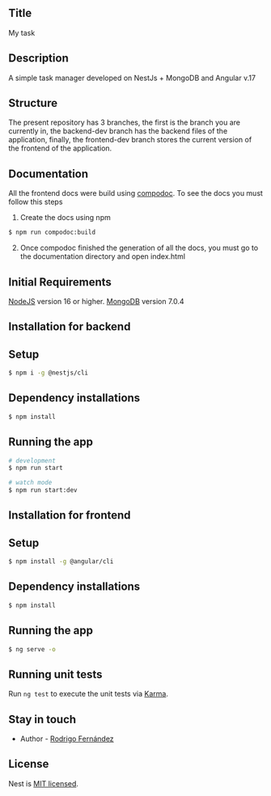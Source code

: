 
## Title
My task

## Description
A simple task manager developed on NestJs + MongoDB and Angular v.17

## Structure
The present repository has 3 branches, the first is the branch you are currently in, the backend-dev branch has the backend files of the application, finally, the frontend-dev branch stores the current version of the frontend of the application.

## Documentation
All the frontend docs were build using [compodoc](https://compodoc.app/). To see the docs you must follow this steps
1. Create the docs using npm
```bash
$ npm run compodoc:build
```
2. Once compodoc finished the generation of all the docs, you must go to the documentation directory and open index.html

## Initial Requirements
[NodeJS](https://nodejs.org/) version 16 or higher.
[MongoDB](https://www.mongodb.com/try/download/community) version 7.0.4

## Installation for backend

## Setup
```bash
$ npm i -g @nestjs/cli
```
## Dependency installations
```bash
$ npm install
```

## Running the app

```bash
# development
$ npm run start

# watch mode
$ npm run start:dev

```



## Installation for frontend

## Setup
```bash
$ npm install -g @angular/cli
```
## Dependency installations
```bash
$ npm install
```

## Running the app
```bash
$ ng serve -o
```

## Running unit tests

Run `ng test` to execute the unit tests via [Karma](https://karma-runner.github.io).



## Stay in touch

- Author - [Rodrigo Fernández](https://www.linkedin.com/in/rodrigo-fern%C3%A1ndez-3aa626258)

## License

Nest is [MIT licensed](LICENSE).
